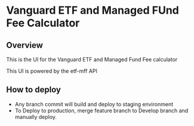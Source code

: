 # Vanguard ETF and Managed FUnd Fee Calculator

## Overview

This is the UI for the Vanguard ETF and Managed Fund Fee calculator

This UI is powered by the etf-mff API

## How to deploy

- Any branch commit will build and deploy to staging environment
- To Deploy to production, merge feature branch to Develop branch and manually deploy.
